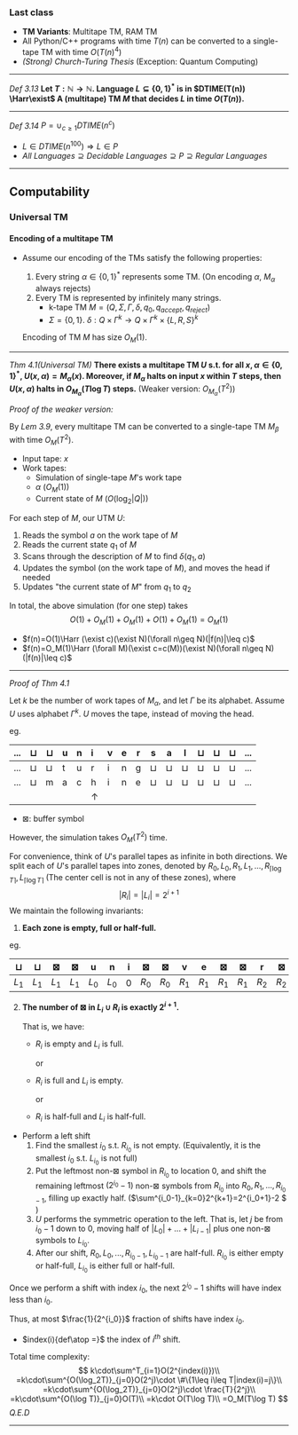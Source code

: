### Last class

- **TM Variants**: Multitape TM, RAM TM
- All Python/C++ programs with time $T(n)$ can be converted to a single-tape TM with time $O(T(n)^4)$
- *(Strong) Church-Turing Thesis* (Exception: Quantum Computing)

***

*Def 3.13* **Let $T:\mathbb{N}\rightarrow \mathbb{N}$. Language $L\subseteq \{0,1\}^*$ is in $DTIME(T(n)) \Harr\exist$ A (multitape) TM $M$ that decides $L$ in time $O(T(n))$​.** 

***

*Def 3.14* $P=\cup_{c\geq1}DTIME(n^c)$​

- $L\in DTIME(n^{100})\Rightarrow L\in P$
- $All\ Languages\supseteq Decidable\ Languages\supseteq P\supseteq Regular\ Languages$

***

## Computability

### Universal TM

#### Encoding of a multitape TM

- Assume our encoding of the TMs satisfy the following properties:

  1. Every string $\alpha \in \{0,1\}^*$ represents some TM. (On encoding $\alpha$, $M_\alpha$ always rejects)
  2. Every TM is represented by infinitely many strings.
     - k-tape TM $M=(Q,\Sigma,\Gamma,\delta,q_0,q_{accept},q_{reject})$​
     - $\Sigma=\{0,1\}$. $\delta:Q\times \Gamma^k \rightarrow Q\times\Gamma^k\times \{L,R,S\}^k$

  Encoding of TM $M$ has size $O_M(1)$.

***

*Thm 4.1(Universal TM)* **There exists a multitape TM $U$ s.t. for all $x,\alpha \in \{0,1\}^*$, $U(x,\alpha)=M_\alpha(x)$. Moreover, if $M_\alpha$ halts on input $x$ within $T$ steps, then $U(x,\alpha)$ halts in $O_{M_\alpha}(T\log T)$ steps.** (Weaker version: $O_{M_\alpha}(T^2)$)

*Proof of the weaker version:*

By *Lem 3.9*, every multitape TM can be converted to a single-tape TM $M_\beta$ with time $O_M(T^2)$.

- Input tape: $x$
- Work tapes:
  - Simulation of single-tape $M$'s work tape
  - $\alpha$ ($O_M(1)$)
  - Current state of $M$ ($O(\log_2|Q|)$)

For each step of $M$, our UTM $U$:

1. Reads the symbol $a$ on the work tape of $M$
2. Reads the current state $q_1$ of $M$
3. Scans through the description of $M$ to find $\delta(q_1,a)$
4. Updates the symbol (on the work tape of $M$), and moves the head if needed
5. Updates "the current state of $M$" from $q_1$ to $q_2$

In total, the above simulation (for one step) takes
$$
O(1)+O_M(1)+O_M(1)+O(1)+O_M(1)=O_M(1)
$$

- $f(n)=O(1)\Harr (\exist c)(\exist N)(\forall n\geq N)(|f(n)|\leq c)$
- $f(n)=O_M(1)\Harr (\forall M)(\exist c=c(M))(\exist N)(\forall n\geq N)(|f(n)|\leq c)$

***

*Proof of Thm 4.1*

Let $k$ be the number of work tapes of $M_\alpha$, and let $\Gamma$ be its alphabet. Assume $U$ uses alphabet $\Gamma^k$. $U$​ moves the tape, instead of moving the head.

eg.

| ...  | $\sqcup$ | $\sqcup$ | u    | n    | i          | v    | e    | r    | s        | a        | l        | $\sqcup$ | $\sqcup$ | $\sqcup$ | ...  |
| ---- | -------- | -------- | ---- | ---- | :--------- | ---- | ---- | ---- | -------- | -------- | -------- | -------- | -------- | -------- | ---- |
| ...  | $\sqcup$ | $\sqcup$ | t    | u    | r          | i    | n    | g    | $\sqcup$ | $\sqcup$ | $\sqcup$ | $\sqcup$ | $\sqcup$ | $\sqcup$ | ...  |
| ...  | $\sqcup$ | m        | a    | c    | h          | i    | n    | e    | $\sqcup$ | $\sqcup$ | $\sqcup$ | $\sqcup$ | $\sqcup$ | $\sqcup$ | ...  |
|      |          |          |      |      | $\uparrow$ |      |      |      |          |          |          |          |          |          |      |

- $\boxtimes$: buffer symbol

However, the simulation takes $O_M(T^2)$ time.

For convenience, think of $U$'s parallel tapes as infinite in both directions. We split each of  $U$'s parallel tapes into zones, denoted by $R_0,L_0,R_1,L_1,...,R_{\lceil \log T\rceil},L_{\lceil \log T\rceil}$ (The center cell is not in any of these zones), where
$$
|R_i|=|L_i|=2^{i+1}
$$
We maintain the following invariants:

1. **Each zone is empty, full or half-full.** 

eg.

| $\sqcup$ | $\sqcup$ | $\boxtimes$ | $\boxtimes$ | u     | n     | i    | $\boxtimes$ | $\boxtimes$ | v     | e     | $\boxtimes$ | $\boxtimes$ | r     | $\boxtimes$ | s     | $\boxtimes$ | a     | l     | ...  |
| -------- | -------- | ----------- | ----------- | ----- | ----- | ---- | ----------- | ----------- | ----- | ----- | ----------- | ----------- | ----- | ----------- | ----- | ----------- | ----- | ----- | ---- |
| $L_1$    | $L_1$    | $L_1$       | $L_1$       | $L_0$ | $L_0$ | 0    | $R_0$       | $R_0$       | $R_1$ | $R_1$ | $R_1$       | $R_1$       | $R_2$ | $R_2$       | $R_2$ | $R_2$       | $R_2$ | $R_2$ | ...  |

2. **The number of $\boxtimes$ in $L_i\cup R_i$ is exactly $2^{i+1}$​.**

   That is, we have: 

   - $R_i$ is empty and $L_i$ is full.

     or

   - $R_i$ is full and $L_i$ is empty.

     or

   - $R_i$ is half-full and $L_i$ is half-full.

- Perform a left shift
  1. Find the smallest $i_0$ s.t. $R_{i_0}$ is not empty. (Equivalently, it is the smallest $i_0$ s.t. $L_{i_0}$ is not full)
  2. Put the leftmost non-$\boxtimes$ symbol in $R_{i_0}$ to location $0$, and shift the remaining leftmost $(2^{i_0}-1)$ non-$\boxtimes$ symbols from $R_{i_0}$ into $R_0,R_1,...,R_{i_0-1}$, filling up exactly half. ($\sum^{i_0-1}_{k=0}2^{k+1}=2^{i_0+1}-2 $​)
  3. $U$ performs the symmetric operation to the left. That is, let $j$ be from $i_0-1$ down to $0$, moving half of $|L_0|+...+|L_{i-1}|$ plus one non-$\boxtimes$ symbols to $L_{i_0}$.
  4. After our shift, $R_0,L_0,...,R_{i_0-1},L_{i_0-1}$ are half-full. $R_{i_0}$ is either empty or half-full, $L_{i_0}$ is either full or half-full.

Once we perform a shift with index $i_0$, the next $2^{i_0}-1$ shifts will have index less than $i_0$.

Thus, at most $\frac{1}{2^{i_0}}$ fraction of shifts have index $i_0$.

- $index(i){def\atop =}$ the index of $i^{th}$ shift.

Total time complexity: 
$$
k\cdot\sum^T_{i=1}O(2^{index(i)})\\
=k\cdot\sum^{O(\log_2T)}_{j=0}O(2^j)\cdot \#\{1\leq i\leq T|index(i)=j\}\\
=k\cdot\sum^{O(\log_2T)}_{j=0}O(2^j)\cdot \frac{T}{2^j}\\
=k\cdot\sum^{O(\log T)}_{j=0}O(T)\\
=k\cdot O(T\log T)\\
=O_M(T\log T)
$$
*Q.E.D*

***

